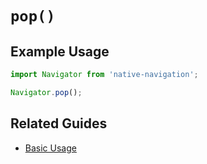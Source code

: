 # `pop()`



## Example Usage

```js
import Navigator from 'native-navigation';

Navigator.pop();
```


## Related Guides

- [Basic Usage](/docs/guides/basic-usage.md)
